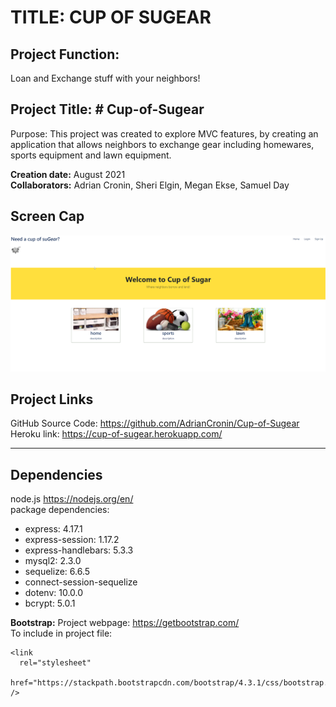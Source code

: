 # TITLE: CUP OF SUGEAR

## Project Function:  
Loan and Exchange stuff with your neighbors!

## Project Title: # Cup-of-Sugear
Purpose: This project was created to explore MVC features, by creating an application that allows neighbors to exchange gear including homewares, sports equipment and lawn equipment. 


**Creation date:** August 2021  
**Collaborators:** Adrian Cronin, Sheri Elgin, Megan Ekse, Samuel Day 

## Screen Cap
![screen cap of Readme generator](/public/img/screencap.png)

## Project Links
GitHub Source Code: https://github.com/AdrianCronin/Cup-of-Sugear  
Heroku link: https://cup-of-sugear.herokuapp.com/  

***
## Dependencies 
node.js https://nodejs.org/en/  
package dependencies:  
 * express: 4.17.1  
 * express-session: 1.17.2  
 * express-handlebars: 5.3.3  
 * mysql2: 2.3.0  
 * sequelize: 6.6.5  
 * connect-session-sequelize  
 * dotenv: 10.0.0  
 * bcrypt: 5.0.1  

 **Bootstrap:** 
Project webpage: https://getbootstrap.com/  
To include in project file:
```
<link
  rel="stylesheet"
  href="https://stackpath.bootstrapcdn.com/bootstrap/4.3.1/css/bootstrap.min.css"
/>
```